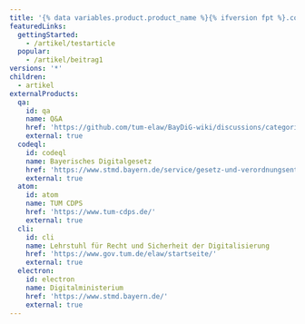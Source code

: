 ```yaml
---
title: '{% data variables.product.product_name %}{% ifversion fpt %}.com{% endif %} Help Documentation'
featuredLinks:
  gettingStarted:
    - /artikel/testarticle
  popular:
    - /artikel/beitrag1
versions: '*'
children:
  - artikel
externalProducts:
  qa:
    id: qa
    name: Q&A
    href: 'https://github.com/tum-elaw/BayDiG-wiki/discussions/categories/q-a'
    external: true
  codeql:
    id: codeql
    name: Bayerisches Digitalgesetz
    href: 'https://www.stmd.bayern.de/service/gesetz-und-verordnungsentwuerfe/'
    external: true
  atom:
    id: atom
    name: TUM CDPS
    href: 'https://www.tum-cdps.de/'
    external: true
  cli:
    id: cli
    name: Lehrstuhl für Recht und Sicherheit der Digitalisierung
    href: 'https://www.gov.tum.de/elaw/startseite/'
    external: true
  electron:
    id: electron
    name: Digitalministerium
    href: 'https://www.stmd.bayern.de/'
    external: true
---
```


